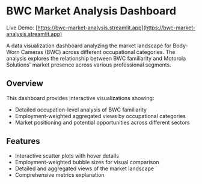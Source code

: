 # BWC Market Analysis Dashboard

Live Demo: [https://bwc-market-analysis.streamlit.app](https://bwc-market-analysis.streamlit.app)

A data visualization dashboard analyzing the market landscape for Body-Worn Cameras (BWC) across different occupational categories. The analysis explores the relationship between BWC familiarity and Motorola Solutions' market presence across various professional segments.

## Overview

This dashboard provides interactive visualizations showing:
- Detailed occupation-level analysis of BWC familiarity
- Employment-weighted aggregated views by occupational categories
- Market positioning and potential opportunities across different sectors

## Features

- Interactive scatter plots with hover details
- Employment-weighted bubble sizes for visual comparison
- Detailed and aggregated views of the market landscape
- Comprehensive metrics explanation
